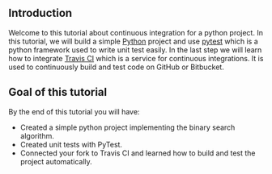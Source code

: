 ## Introduction
Welcome to this tutorial about continuous integration for a python project.
In this tutorial, we will build a simple [Python](https://www.python.org) project and use [pytest](https://docs.pytest.org/en/6.2.x/) 
which is a python framework used to write unit test easily. In the last step we will learn how to integrate [Travis CI](https://www.travis-ci.com) which is 
a service for continuous integrations. It is used to continuously build and test code on GitHub or Bitbucket. 

## Goal of this tutorial
By the end of this tutorial you will have:

- Created a simple python project implementing the binary search algorithm.
- Created unit tests with PyTest.
- Connected your fork to Travis CI and learned how to build and test the project automatically.